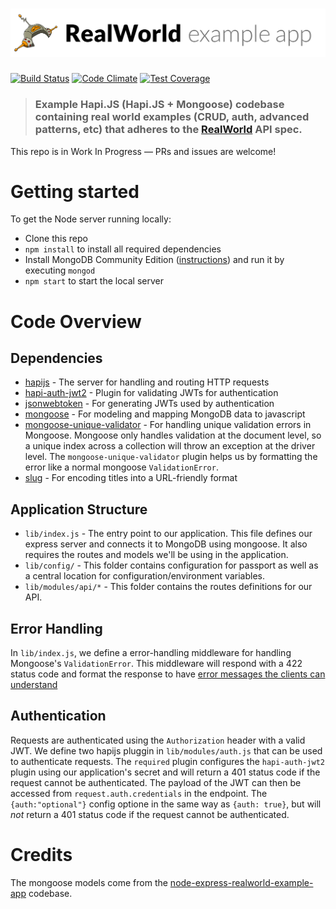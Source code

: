 # ![Node/Hapi.JS/Mongoose Example App](.github/project-logo.png)

[![Build Status](https://travis-ci.org/guillaumemaka/realworld-starter-kit-hapijs.svg?branch=master)](https://travis-ci.org/guillaumemaka/realworld-starter-kit-hapijs)
[![Code Climate](https://codeclimate.com/github/guillaumemaka/realworld-starter-kit-hapijs/badges/gpa.svg)](https://codeclimate.com/github/guillaumemaka/realworld-starter-kit-hapijs)
[![Test Coverage](https://codeclimate.com/github/guillaumemaka/realworld-starter-kit-hapijs/badges/coverage.svg)](https://codeclimate.com/github/guillaumemaka/realworld-starter-kit-hapijs/coverage)

> ### Example Hapi.JS (Hapi.JS + Mongoose) codebase containing real world examples (CRUD, auth, advanced patterns, etc) that adheres to the [RealWorld](https://github.com/gothinkster/realworld-example-apps) API spec.


This repo is in Work In Progress — PRs and issues are welcome!

# Getting started

To get the Node server running locally:

- Clone this repo
- `npm install` to install all required dependencies
- Install MongoDB Community Edition ([instructions](https://docs.mongodb.com/manual/installation/#tutorials)) and run it by executing `mongod`
- `npm start` to start the local server

# Code Overview

## Dependencies

- [hapijs](https://github.com/hapijs/hapi) - The server for handling and routing HTTP requests
- [hapi-auth-jwt2](https://github.com/dwyl/hapi-auth-jwt2) - Plugin for validating JWTs for authentication
- [jsonwebtoken](https://github.com/auth0/node-jsonwebtoken) - For generating JWTs used by authentication
- [mongoose](https://github.com/Automattic/mongoose) - For modeling and mapping MongoDB data to javascript 
- [mongoose-unique-validator](https://github.com/blakehaswell/mongoose-unique-validator) - For handling unique validation errors in Mongoose. Mongoose only handles validation at the document level, so a unique index across a collection will throw an exception at the driver level. The `mongoose-unique-validator` plugin helps us by formatting the error like a normal mongoose `ValidationError`.
- [slug](https://github.com/dodo/node-slug) - For encoding titles into a URL-friendly format

## Application Structure

- `lib/index.js` - The entry point to our application. This file defines our express server and connects it to MongoDB using mongoose. It also requires the routes and models we'll be using in the application.
- `lib/config/` - This folder contains configuration for passport as well as a central location for configuration/environment variables.
- `lib/modules/api/*` - This folder contains the routes definitions for our API.

## Error Handling

In `lib/index.js`, we define a error-handling middleware for handling Mongoose's `ValidationError`. This middleware will respond with a 422 status code and format the response to have [error messages the clients can understand](https://github.com/gothinkster/realworld/blob/master/API.md#errors-and-status-codes)

## Authentication

Requests are authenticated using the `Authorization` header with a valid JWT. We define two hapijs pluggin in `lib/modules/auth.js` that can be used to authenticate requests. The `required` plugin configures the `hapi-auth-jwt2` plugin using our application's secret and will return a 401 status code if the request cannot be authenticated. The payload of the JWT can then be accessed from `request.auth.credentials` in the endpoint. The `{auth:"optional"}` config optione in the same way as `{auth: true}`, but will *not* return a 401 status code if the request cannot be authenticated.

# Credits

The mongoose models come from the [node-express-realworld-example-app](https://github.com/gothinkster/node-express-realworld-example-app) codebase.
